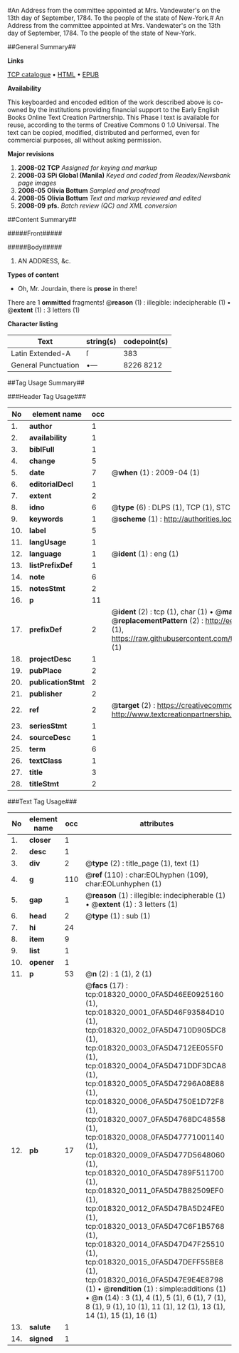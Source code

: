 #An Address from the committee appointed at Mrs. Vandewater's on the 13th day of September, 1784. To the people of the state of New-York.#
An Address from the committee appointed at Mrs. Vandewater's on the 13th day of September, 1784. To the people of the state of New-York.

##General Summary##

**Links**

[TCP catalogue](http://www.ota.ox.ac.uk/tcp/)  • 
[HTML](http://tei.it.ox.ac.uk/tcp/Texts-HTML/free/N14/N14462.html)  • 
[EPUB](http://tei.it.ox.ac.uk/tcp/Texts-EPUB/free/N14/N14462.epub)

**Availability**

This keyboarded and encoded edition of the
	       work described above is co-owned by the institutions
	       providing financial support to the Early English Books
	       Online Text Creation Partnership. This Phase I text is
	       available for reuse, according to the terms of Creative
	       Commons 0 1.0 Universal. The text can be copied,
	       modified, distributed and performed, even for
	       commercial purposes, all without asking permission.

**Major revisions**

1. __2008-02__ __TCP__ *Assigned for keying and markup*
1. __2008-03__ __SPi Global (Manila)__ *Keyed and coded from Readex/Newsbank page images*
1. __2008-05__ __Olivia Bottum__ *Sampled and proofread*
1. __2008-05__ __Olivia Bottum__ *Text and markup reviewed and edited*
1. __2008-09__ __pfs.__ *Batch review (QC) and XML conversion*

##Content Summary##

#####Front#####

#####Body#####

1. AN ADDRESS, &c.

**Types of content**

  * Oh, Mr. Jourdain, there is **prose** in there!

There are 1 **ommitted** fragments! 
 @__reason__ (1) : illegible: indecipherable (1)  •  @__extent__ (1) : 3 letters (1)

**Character listing**


|Text|string(s)|codepoint(s)|
|---|---|---|
|Latin Extended-A|ſ|383|
|General Punctuation|•—|8226 8212|

##Tag Usage Summary##

###Header Tag Usage###

|No|element name|occ|attributes|
|---|---|---|---|
|1.|__author__|1||
|2.|__availability__|1||
|3.|__biblFull__|1||
|4.|__change__|5||
|5.|__date__|7| @__when__ (1) : 2009-04 (1)|
|6.|__editorialDecl__|1||
|7.|__extent__|2||
|8.|__idno__|6| @__type__ (6) : DLPS (1), TCP (1), STC (1), NOTIS (1), IMAGE-SET (1), EVANS-CITATION (1)|
|9.|__keywords__|1| @__scheme__ (1) : http://authorities.loc.gov/ (1)|
|10.|__label__|5||
|11.|__langUsage__|1||
|12.|__language__|1| @__ident__ (1) : eng (1)|
|13.|__listPrefixDef__|1||
|14.|__note__|6||
|15.|__notesStmt__|2||
|16.|__p__|11||
|17.|__prefixDef__|2| @__ident__ (2) : tcp (1), char (1)  •  @__matchPattern__ (2) : ([0-9\-]+):([0-9IVX]+) (1), (.+) (1)  •  @__replacementPattern__ (2) : http://eebo.chadwyck.com/downloadtiff?vid=$1&page=$2 (1), https://raw.githubusercontent.com/textcreationpartnership/Texts/master/tcpchars.xml#$1 (1)|
|18.|__projectDesc__|1||
|19.|__pubPlace__|2||
|20.|__publicationStmt__|2||
|21.|__publisher__|2||
|22.|__ref__|2| @__target__ (2) : https://creativecommons.org/publicdomain/zero/1.0/ (1), http://www.textcreationpartnership.org/docs/. (1)|
|23.|__seriesStmt__|1||
|24.|__sourceDesc__|1||
|25.|__term__|6||
|26.|__textClass__|1||
|27.|__title__|3||
|28.|__titleStmt__|2||


###Text Tag Usage###

|No|element name|occ|attributes|
|---|---|---|---|
|1.|__closer__|1||
|2.|__desc__|1||
|3.|__div__|2| @__type__ (2) : title_page (1), text (1)|
|4.|__g__|110| @__ref__ (110) : char:EOLhyphen (109), char:EOLunhyphen (1)|
|5.|__gap__|1| @__reason__ (1) : illegible: indecipherable (1)  •  @__extent__ (1) : 3 letters (1)|
|6.|__head__|2| @__type__ (1) : sub (1)|
|7.|__hi__|24||
|8.|__item__|9||
|9.|__list__|1||
|10.|__opener__|1||
|11.|__p__|53| @__n__ (2) : 1 (1), 2 (1)|
|12.|__pb__|17| @__facs__ (17) : tcp:018320_0000_0FA5D46EE0925160 (1), tcp:018320_0001_0FA5D46F93584D10 (1), tcp:018320_0002_0FA5D4710D905DC8 (1), tcp:018320_0003_0FA5D4712EE055F0 (1), tcp:018320_0004_0FA5D471DDF3DCA8 (1), tcp:018320_0005_0FA5D47296A08E88 (1), tcp:018320_0006_0FA5D4750E1D72F8 (1), tcp:018320_0007_0FA5D4768DC48558 (1), tcp:018320_0008_0FA5D47771001140 (1), tcp:018320_0009_0FA5D477D5648060 (1), tcp:018320_0010_0FA5D4789F511700 (1), tcp:018320_0011_0FA5D47B82509EF0 (1), tcp:018320_0012_0FA5D47BA5D24FE0 (1), tcp:018320_0013_0FA5D47C6F1B5768 (1), tcp:018320_0014_0FA5D47D47F25510 (1), tcp:018320_0015_0FA5D47DEFF55BE8 (1), tcp:018320_0016_0FA5D47E9E4E8798 (1)  •  @__rendition__ (1) : simple:additions (1)  •  @__n__ (14) : 3 (1), 4 (1), 5 (1), 6 (1), 7 (1), 8 (1), 9 (1), 10 (1), 11 (1), 12 (1), 13 (1), 14 (1), 15 (1), 16 (1)|
|13.|__salute__|1||
|14.|__signed__|1||

